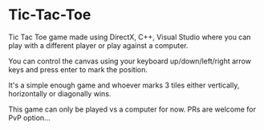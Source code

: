 # Tic-Tac-Toe
Tic Tac Toe game made using DirectX, C++, Visual Studio where you can play with a different player or play against a computer.

You can control the canvas using your keyboard up/down/left/right arrow keys and press enter to mark the position.

It's a simple enough game and whoever marks 3 tiles either vertically, horizontally or diagonally wins.

This game can only be played vs a computer for now. PRs are welcome for PvP option...


